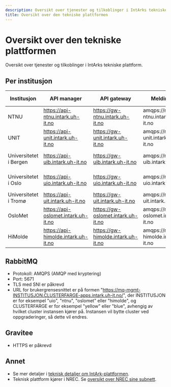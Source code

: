 ```yaml
---
description: Oversikt over tjenester og tilkoblinger i IntArks tekniske plattform.
title: Oversikt over den tekniske plattformen
---
```


# Oversikt over den tekniske plattformen

Oversikt over tjenester og tilkoblinger i IntArks tekniske plattform.

## Per institusjon




| Institusjon | API manager | API gateway | Meldingskø | Selvbetjening for meldinger |
| --- | --- | --- | --- | --- |
| NTNU | <https://api-ntnu.intark.uh-it.no> | <https://gw-ntnu.intark.uh-it.no> | amqps://mq-ntnu.intark.uh-it.no | <https://brom-ntnu.intark.uh-it.no/> |
| UNIT | <https://api-unit.intark.uh-it.no> | <https://gw-unit.intark.uh-it.no> | amqps://mq-unit.intark.uh-it.no |  |
| Universitetet i Bergen | <https://api-uib.intark.uh-it.no> | <https://gw-uib.intark.uh-it.no> | amqps://mq-uib.intark.uh-it.no | <https://brom-uib.intark.uh-it.no/> |
| Universitetet i Oslo | <https://api-uio.intark.uh-it.no> | <https://gw-uio.intark.uh-it.no> | amqps://mq-uio.intark.uh-it.no | <https://brom-uio.intark.uh-it.no/> |
| Universitetet i Tromø | <https://api-uit.intark.uh-it.no> | <https://gw-uit.intark.uh-it.no> | amqps://mq-uit.intark.uh-it.no | <https://brom-uit.intark.uh-it.no/> |
| OsloMet | <https://api-oslomet.intark.uh-it.no> | <https://gw-oslomet.intark.uh-it.no> | amqps://mq-oslomet.intark.uh-it.no | <https://brom-oslomet.intark.uh-it.no/> |
| HiMolde | <https://api-himolde.intark.uh-it.no> | <https://gw-himolde.intark.uh-it.no> | amqps://mq-himolde.intark.uh-it.no | <https://brom-himolde.intark.uh-it.no/> |


## RabbitMQ


* Protokoll: AMQPS (AMQP med kryptering)
* Port: 5671
* TLS med SNI er påkrevd
* URL for brukergrensesnittet er på formen "https://mq-mgmt-INSTITUSJON.CLUSTERFARGE-apps.intark.uh-it.no/", der INSTITUSJON er for eksempel "uio", "ntnu", "oslomet" eller "himolde", og CLUSTERFARGE er for eksempel "yellow" eller "blue", avhengig av hvilket cluster instansen kjører på. Instansen vil bytte cluster ved oppgraderinger, så dette vil endres.


## Gravitee


* HTTPS er påkrevd


## Annet


* Se mer detaljer i [teknisk detaljer om IntArk-plattformen](/docs/datadeling/teknisk-plattform/teknisk).
* Teknisk plattform kjører i NREC. Se [oversikt over NREC sine subnett](https://iaas.readthedocs.io/team/installation/ip.html).
